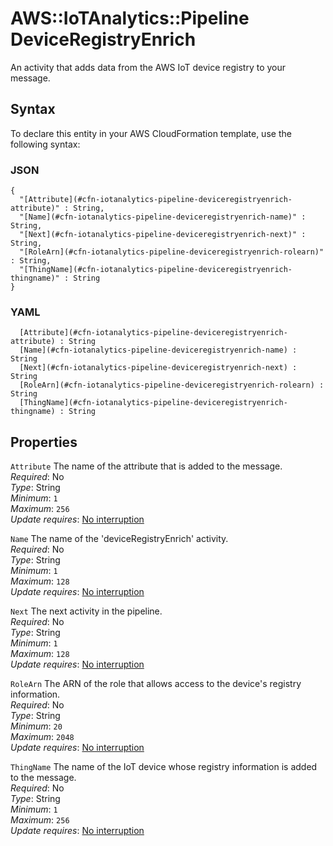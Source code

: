 # AWS::IoTAnalytics::Pipeline DeviceRegistryEnrich<a name="aws-properties-iotanalytics-pipeline-deviceregistryenrich"></a>

An activity that adds data from the AWS IoT device registry to your message\.

## Syntax<a name="aws-properties-iotanalytics-pipeline-deviceregistryenrich-syntax"></a>

To declare this entity in your AWS CloudFormation template, use the following syntax:

### JSON<a name="aws-properties-iotanalytics-pipeline-deviceregistryenrich-syntax.json"></a>

```
{
  "[Attribute](#cfn-iotanalytics-pipeline-deviceregistryenrich-attribute)" : String,
  "[Name](#cfn-iotanalytics-pipeline-deviceregistryenrich-name)" : String,
  "[Next](#cfn-iotanalytics-pipeline-deviceregistryenrich-next)" : String,
  "[RoleArn](#cfn-iotanalytics-pipeline-deviceregistryenrich-rolearn)" : String,
  "[ThingName](#cfn-iotanalytics-pipeline-deviceregistryenrich-thingname)" : String
}
```

### YAML<a name="aws-properties-iotanalytics-pipeline-deviceregistryenrich-syntax.yaml"></a>

```
﻿  [Attribute](#cfn-iotanalytics-pipeline-deviceregistryenrich-attribute) : String
﻿  [Name](#cfn-iotanalytics-pipeline-deviceregistryenrich-name) : String
﻿  [Next](#cfn-iotanalytics-pipeline-deviceregistryenrich-next) : String
﻿  [RoleArn](#cfn-iotanalytics-pipeline-deviceregistryenrich-rolearn) : String
﻿  [ThingName](#cfn-iotanalytics-pipeline-deviceregistryenrich-thingname) : String
```

## Properties<a name="aws-properties-iotanalytics-pipeline-deviceregistryenrich-properties"></a>

`Attribute`  <a name="cfn-iotanalytics-pipeline-deviceregistryenrich-attribute"></a>
The name of the attribute that is added to the message\.  
*Required*: No  
*Type*: String  
*Minimum*: `1`  
*Maximum*: `256`  
*Update requires*: [No interruption](https://docs.aws.amazon.com/AWSCloudFormation/latest/UserGuide/using-cfn-updating-stacks-update-behaviors.html#update-no-interrupt)

`Name`  <a name="cfn-iotanalytics-pipeline-deviceregistryenrich-name"></a>
The name of the 'deviceRegistryEnrich' activity\.  
*Required*: No  
*Type*: String  
*Minimum*: `1`  
*Maximum*: `128`  
*Update requires*: [No interruption](https://docs.aws.amazon.com/AWSCloudFormation/latest/UserGuide/using-cfn-updating-stacks-update-behaviors.html#update-no-interrupt)

`Next`  <a name="cfn-iotanalytics-pipeline-deviceregistryenrich-next"></a>
The next activity in the pipeline\.  
*Required*: No  
*Type*: String  
*Minimum*: `1`  
*Maximum*: `128`  
*Update requires*: [No interruption](https://docs.aws.amazon.com/AWSCloudFormation/latest/UserGuide/using-cfn-updating-stacks-update-behaviors.html#update-no-interrupt)

`RoleArn`  <a name="cfn-iotanalytics-pipeline-deviceregistryenrich-rolearn"></a>
The ARN of the role that allows access to the device's registry information\.  
*Required*: No  
*Type*: String  
*Minimum*: `20`  
*Maximum*: `2048`  
*Update requires*: [No interruption](https://docs.aws.amazon.com/AWSCloudFormation/latest/UserGuide/using-cfn-updating-stacks-update-behaviors.html#update-no-interrupt)

`ThingName`  <a name="cfn-iotanalytics-pipeline-deviceregistryenrich-thingname"></a>
The name of the IoT device whose registry information is added to the message\.  
*Required*: No  
*Type*: String  
*Minimum*: `1`  
*Maximum*: `256`  
*Update requires*: [No interruption](https://docs.aws.amazon.com/AWSCloudFormation/latest/UserGuide/using-cfn-updating-stacks-update-behaviors.html#update-no-interrupt)